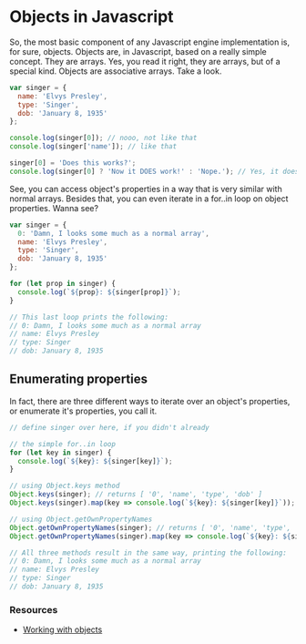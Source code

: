 # Objects in Javascript

So, the most basic component of any Javascript engine implementation is, for
sure, objects. Objects are, in Javascript, based on a really simple
concept. They are arrays. Yes, you read it right, they are arrays, but of a
special kind. Objects are associative arrays. Take a look.

```js
var singer = {
  name: 'Elvys Presley',
  type: 'Singer',
  dob: 'January 8, 1935'
};

console.log(singer[0]); // nooo, not like that
console.log(singer['name']); // like that

singer[0] = 'Does this works?';
console.log(singer[0] ? 'Now it DOES work!' : 'Nope.'); // Yes, it does.
```

See, you can access object's properties in a way that is very similar with
normal arrays. Besides that, you can even iterate in a for..in loop on object
properties. Wanna see?

```js
var singer = {
  0: 'Damn, I looks some much as a normal array',
  name: 'Elvys Presley',
  type: 'Singer',
  dob: 'January 8, 1935'
};

for (let prop in singer) {
  console.log(`${prop}: ${singer[prop]}`);
}

// This last loop prints the following:
// 0: Damn, I looks some much as a normal array
// name: Elvys Presley
// type: Singer
// dob: January 8, 1935
```

## Enumerating properties

In fact, there are three different ways to iterate over an object's properties,
or enumerate it's properties, you call it.

```js
// define singer over here, if you didn't already

// the simple for..in loop
for (let key in singer) {
  console.log(`${key}: ${singer[key]}`);
}

// using Object.keys method
Object.keys(singer); // returns [ '0', 'name', 'type', 'dob' ]
Object.keys(singer).map(key => console.log(`${key}: ${singer[key]}`));

// using Object.getOwnPropertyNames
Object.getOwnPropertyNames(singer); // returns [ '0', 'name', 'type', 'dob' ]
Object.getOwnPropertyNames(singer).map(key => console.log(`${key}: ${singer[key]}`));

// All three methods result in the same way, printing the following:
// 0: Damn, I looks some much as a normal array
// name: Elvys Presley
// type: Singer
// dob: January 8, 1935
```

### Resources

- [Working with objects](https://developer.mozilla.org/en-US/docs/Web/JavaScript/Guide/Working_with_Objects)
